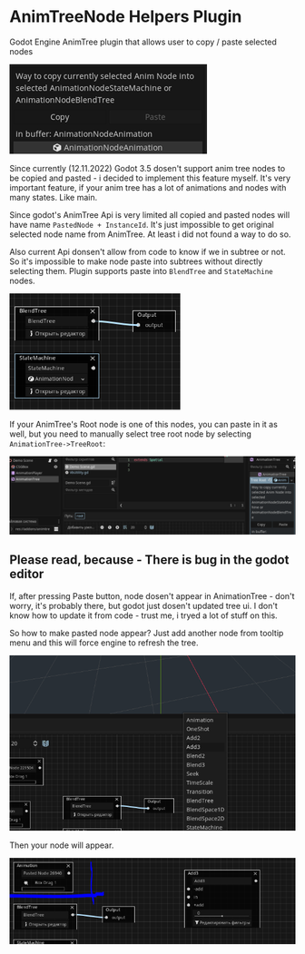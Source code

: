 # AnimTreeNode Helpers Plugin
 Godot Engine AnimTree plugin that allows user to copy / paste selected nodes

 ![Plugin Screen](/img/PluginMainScr.PNG)

 Since currently (12.11.2022) Godot 3.5 dosen't support anim tree nodes to be copied and pasted - i decided to implement this feature myself.
 It's very important feature, if your anim tree has a lot of animations and nodes with many states. Like main.

 Since godot's AnimTree Api is very limited all copied and pasted nodes will have name `PastedNode + InstanceId`. It's just impossible to get original selected node name from AnimTree. At least i did not found a way to do so.
 
 Also current Api donsen't allow from code to know if we in subtree or not. So it's impossible to make node paste into subtrees without directly selecting them.
 Plugin supports paste into `BlendTree` and `StateMachine` nodes.

 ![Supported Paste Nodes](/img/SupportedToPasteNodes.PNG)

 If your AnimTree's Root node is one of this nodes, you can paste in it as well, but you need to manually select tree root node by selecting `AnimationTree->TreeRoot`:

 ![Paste to TreeRoot](/img/PasteToAnimationTreeRoot.PNG)

 ## Please read, because - There is bug in the godot editor
 If, after pressing Paste button, node dosen't appear in AnimationTree - don't worry, it's probably there, but godot just dosen't updated tree ui. I don't know how to update it from code - trust me, i tryed a lot of stuff on this. 

 So how to make pasted  node appear? 
 Just add another node from tooltip menu and this will force engine to refresh the tree. 
 
 ![Making node appear step 1](/img/HowToMakeNodeAppearStep1.PNG)
 
 Then your node will appear.
 
 ![Making node appear step 1](/img/HowToMakeNodeAppearStep2.PNG)
